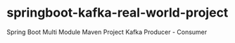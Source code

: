 # springboot-kafka-real-world-project
Spring Boot Multi Module Maven Project Kafka Producer - Consumer 
